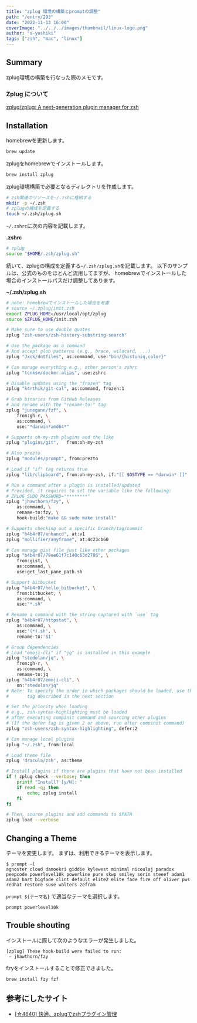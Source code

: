 ```yaml
---
title: "zplug 環境の構築とpromptの調整"
path: "/entry/293"
date: "2022-11-13 16:00"
coverImage: "../../../images/thumbnail/linux-logo.png"
author: "s-yoshiki"
tags: ["zsh", "mac", "linux"]
---
```


## Summary

zplug環境の構築を行なった際のメモです。

### Zplug について

[zplug/zplug: A next-generation plugin manager for zsh](https://github.com/zplug/zplug)

## Installation

homebrewを更新します。

```sh
brew update
```

zplugをhomebrewでインストールします。

```sh
brew install zplug
```

zplug環境構築で必要となるディレクトリを作成します。

```sh
# zsh関連のリソースを~/.zshに格納する
mkdir -p ~/.zsh
# zplugの構成を定義する
touch ~/.zsh/zplug.sh
```

`~/.zshrc`に次の内容を記載します。

**.zshrc**

```sh
# zplug
source "$HOME/.zsh/zplug.sh"
```

続いて、zplugの構成を定義する`~/.zsh/zplug.sh`を記載します。
以下のサンプルは、公式のものをほとんど流用してますが、
homebrewでインストールした場合のインストールパスだけ調整してあります。

**~/.zsh/zplug.sh**

```sh
# note: homebrewでインストールした場合を考慮
# source ~/.zplug/init.zsh
export ZPLUG_HOME=/usr/local/opt/zplug
source $ZPLUG_HOME/init.zsh

# Make sure to use double quotes
zplug "zsh-users/zsh-history-substring-search"

# Use the package as a command
# And accept glob patterns (e.g., brace, wildcard, ...)
zplug "Jxck/dotfiles", as:command, use:"bin/{histuniq,color}"

# Can manage everything e.g., other person's zshrc
zplug "tcnksm/docker-alias", use:zshrc

# Disable updates using the "frozen" tag
zplug "k4rthik/git-cal", as:command, frozen:1

# Grab binaries from GitHub Releases
# and rename with the "rename-to:" tag
zplug "junegunn/fzf", \
    from:gh-r, \
    as:command, \
    use:"*darwin*amd64*"

# Supports oh-my-zsh plugins and the like
zplug "plugins/git",   from:oh-my-zsh

# Also prezto
zplug "modules/prompt", from:prezto

# Load if "if" tag returns true
zplug "lib/clipboard", from:oh-my-zsh, if:"[[ $OSTYPE == *darwin* ]]"

# Run a command after a plugin is installed/updated
# Provided, it requires to set the variable like the following:
# ZPLUG_SUDO_PASSWORD="********"
zplug "jhawthorn/fzy", \
    as:command, \
    rename-to:fzy, \
    hook-build:"make && sudo make install"

# Supports checking out a specific branch/tag/commit
zplug "b4b4r07/enhancd", at:v1
zplug "mollifier/anyframe", at:4c23cb60

# Can manage gist file just like other packages
zplug "b4b4r07/79ee61f7c140c63d2786", \
    from:gist, \
    as:command, \
    use:get_last_pane_path.sh

# Support bitbucket
zplug "b4b4r07/hello_bitbucket", \
    from:bitbucket, \
    as:command, \
    use:"*.sh"

# Rename a command with the string captured with `use` tag
zplug "b4b4r07/httpstat", \
    as:command, \
    use:'(*).sh', \
    rename-to:'$1'

# Group dependencies
# Load "emoji-cli" if "jq" is installed in this example
zplug "stedolan/jq", \
    from:gh-r, \
    as:command, \
    rename-to:jq
zplug "b4b4r07/emoji-cli", \
    on:"stedolan/jq"
# Note: To specify the order in which packages should be loaded, use the defer
#       tag described in the next section

# Set the priority when loading
# e.g., zsh-syntax-highlighting must be loaded
# after executing compinit command and sourcing other plugins
# (If the defer tag is given 2 or above, run after compinit command)
zplug "zsh-users/zsh-syntax-highlighting", defer:2

# Can manage local plugins
zplug "~/.zsh", from:local

# Load theme file
zplug 'dracula/zsh', as:theme

# Install plugins if there are plugins that have not been installed
if ! zplug check --verbose; then
    printf "Install? [y/N]: "
    if read -q; then
        echo; zplug install
    fi
fi

# Then, source plugins and add commands to $PATH
zplug load --verbose
```

## Changing a Theme

テーマを変更します。
まずは、利用できるテーマを表示します。

```
$ prompt -l
agnoster cloud damoekri giddie kylewest minimal nicoulaj paradox peepcode powerlevel10k powerline pure skwp smiley sorin steeef adam1 adam2 bart bigfade clint default elite2 elite fade fire off oliver pws redhat restore suse walters zefram
```

`prompt ${テーマ名}` で適当なテーマを選択します。

```
prompt powerlevel10k
```


## Trouble shouting

インストールに際して次のようなエラーが発生しました。

```
[zplug] These hook-build were failed to run:
 - jhawthorn/fzy
```

fzyをインストールすることで修正できました。

```shell
brew install fzy fzf
```

## 参考にしたサイト

- [[☆4840] 快適、zplugでzshプラグイン管理](https://zenn.dev/kenghaya/articles/29c0c6d5902e1a)
